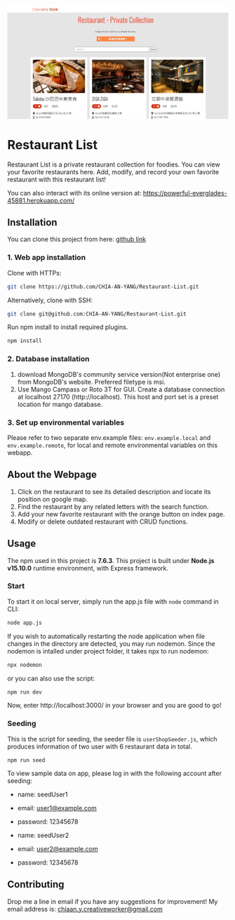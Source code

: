 ![webpage preview](https://github.com/CHIA-AN-YANG/Restaurant-List/blob/main/public/asset/restaurant-list_A4.JPG?raw=true)
# Restaurant List

Restaurant List is a private restaurant collection for foodies. You can view your favorite restaurants here. Add, modify, and record your own favorite restaurant with this restaurant list!

You can also interact with its online version at: https://powerful-everglades-45881.herokuapp.com/ 

## Installation

You can clone this project from here: [github link](https://github.com/CHIA-AN-YANG/Restaurant-List.git)
### 1. Web app installation
Clone with HTTPs:

```bash
git clone https://github.com/CHIA-AN-YANG/Restaurant-List.git
```
Alternatively, clone with SSH:
```bash
git clone git@github.com:CHIA-AN-YANG/Restaurant-List.git
```
Run npm install to install required plugins.

```bash
npm install
```
### 2. Database installation
1. download MongoDB's community service version(Not enterprise one) from MongoDB's website. Preferred filetype is msi.
2. Use Mango Campass or Roto 3T for GUI. Create a database connection at localhost 27170 (http://localhost). This host and port set is a preset location for mango database.

### 3. Set up environmental variables
Please refer to two separate env.example files: `env.example.local` and `env.example.remote`, for local and remote environmental variables on this webapp.

## About the Webpage
1. Click on the restaurant to see its detailed description and locate its position on google map.
2. Find the restaurant by any related letters with the search function. 
3. Add your new favorite restaurant with the orange button on index page. 
4. Modify or delete outdated restaurant with CRUD functions.

## Usage
The npm used in this project is **7.6.3**. This project is built under **Node.js v15.10.0** runtime environment, with Express framework.

### Start
To start it on local server, simply run the app.js file with `node` command in CLI:

```bash
node app.js
```
If you wish to automatically restarting the node application when file changes in the directory are detected, you may run nodemon.
Since the nodemon is intalled under project folder, it takes npx to run nodemon:

```bash
npx nodemon
```
or you can also use the script:
```bash
npm run dev
```
Now, enter http://localhost:3000/ in your browser and you are good to go!

### Seeding
This is the script for seeding, the seeder file is `userShopSeeder.js`, 
which produces information of two user with 6 restaurant data in total.
```
npm run seed
```
To view sample data on app, please log in with the following account after seeding:

- name:      seedUser1
- email:     user1@example.com
- password:  12345678

- name:      seedUser2
- email:     user2@example.com
- password:  12345678

## Contributing
Drop me a line in email if you have any suggestions for improvement! My email address is: chiaan.y.creativeworker@gmail.com
